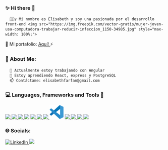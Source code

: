       
### ✨ Hi there 👋
      💁🏻‍♀️ Mi nombre es Elisabeth y soy una pasionada por el desarrollo front-end <img src="https://img.freepik.com/vector-gratis/mujer-joven-usa-computadora-trabajar-reducir-infeccion_1150-34985.jpg" style="max-width: 100%;">
💼 Mi portafolio: <a href="https://elisabethfarfan.netlify.app/" rel="nofollow"> Aquí! </a>⚡
   
### 💫 About Me:
      💜 Actualmente estoy trabajando con Angular
      🌱 Estoy aprendiendo React, express y PostgreSQL
      📫 Contáctame: elisabethfarfan@gmail.com
  
### 💻 Languages, Frameworks and Tools 🔭

   <p  dir="auto"> 
    <a href="https://developer.mozilla.org/en-US/docs/Web/JavaScript" rel="nofollow"> <img src="https://camo.githubusercontent.com/da839b79b282a7658a172f07e13496fb18bcf9fa624d061def0e80f47a68ff1d/68747470733a2f2f696d672e69636f6e73382e636f6d2f636f6c6f722f34382f3030303030302f6a6176617363726970742e706e67" data-canonical-src="https://img.icons8.com/color/48/000000/javascript.png" style="max-width: 100%;"> </a> 
    <a href="https://www.w3.org/html/" rel="nofollow"> <img src="https://camo.githubusercontent.com/91624b4794cb98081ea55063865721be4b4399472c81e66b89b37fd07aad1d92/68747470733a2f2f696d672e69636f6e73382e636f6d2f636f6c6f722f34382f3030303030302f68746d6c2d352e706e67" data-canonical-src="https://img.icons8.com/color/48/000000/html-5.png" style="max-width: 100%;"> </a> 
    <a href="https://www.w3schools.com/css/" rel="nofollow"> <img src="https://camo.githubusercontent.com/dc75aee770dff630309493116eeebd6a39c7042e4e94780a5e6c8f107bebe76f/68747470733a2f2f696d672e69636f6e73382e636f6d2f636f6c6f722f34382f3030303030302f637373332e706e67" data-canonical-src="https://img.icons8.com/color/48/000000/css3.png" style="max-width: 100%;"> </a>
    <a href="https://www.typescriptlang.org/" rel="nofollow"> <img src="https://camo.githubusercontent.com/c80e85f44dce04441e9e4ad21e93a1484018683d4a1d330057916f471f8b0f28/68747470733a2f2f696d672e69636f6e73382e636f6d2f636f6c6f722f34382f3030303030302f747970657363726970742e706e67" data-canonical-src="https://img.icons8.com/color/48/000000/typescript.png" style="max-width: 100%;"></a>
    <a href="https://angular.io/" rel="nofollow"> <img src="https://camo.githubusercontent.com/97daff1d80f13f7b5e38e41f00e01fe02526c7e5f068c540345f212adabaff8b/68747470733a2f2f696d672e69636f6e73382e636f6d2f636f6c6f722f34382f3030303030302f616e67756c61726a732e706e67" data-canonical-src="https://img.icons8.com/color/48/000000/angularjs.png" style="max-width: 100%;"> </a>
  <a href="https://nodejs.org" rel="nofollow"> <img src="https://camo.githubusercontent.com/03899ca15bc7682cad570e2638be85926777122dce4b90151d5efc897660d5cd/68747470733a2f2f696d672e69636f6e73382e636f6d2f636f6c6f722f34382f3030303030302f6e6f64656a732e706e67" data-canonical-src="https://img.icons8.com/color/48/000000/nodejs.png" style="max-width: 100%;"> </a> 
    <a href="https://firebase.google.com/" rel="nofollow"> <img src="https://camo.githubusercontent.com/04d74fa252ccfc767a20a5719365205c5251294b38c3d91d213491b24200e595/68747470733a2f2f696d672e69636f6e73382e636f6d2f636f6c6f722f34382f3030303030302f66697265626173652e706e67" data-canonical-src="https://img.icons8.com/color/48/000000/firebase.png" style="max-width: 100%;"> </a> 
    <a href="https://vscode.dev/" rel="nofollow"> <img src="https://github.com/devicons/devicon/raw/master/icons/vscode/vscode-original.svg" width="45" height="45" style="max-width: 100%;"></a>
    <a href="https://www.figma.com/" rel="nofollow"> <img src="https://camo.githubusercontent.com/15b11022af533a0735bd7d67ed0885dd4374da75b58a5e5e5d3b6972de53f628/68747470733a2f2f696d672e69636f6e73382e636f6d2f6f66666963652f34352f3030303030302f6669676d612e706e67" data-canonical-src="https://img.icons8.com/office/45/000000/figma.png" style="max-width: 100%;"> </a>
    <a href="https://git-scm.com/" rel="nofollow"> <img src="https://camo.githubusercontent.com/bc60041f5ea7b022c6419b73a15aaac12a2ede682867ec0d3e3c9ec374dce54b/68747470733a2f2f696d672e69636f6e73382e636f6d2f636f6c6f722f34382f3030303030302f6769742e706e67" data-canonical-src="https://img.icons8.com/color/48/000000/git.png" style="max-width: 100%;"> </a>
  <a href="https://www.python.org" rel="nofollow"> <img src="https://camo.githubusercontent.com/24303cd2424a9a9c092cb6f3108ae66c45d827c3bb8cac57c93c1831c058e43f/68747470733a2f2f696d672e69636f6e73382e636f6d2f636f6c6f722f34382f3030303030302f707974686f6e2e706e67" data-canonical-src="https://img.icons8.com/color/48/000000/python.png" style="max-width: 100%;"> </a>  
    <a href="https://www.java.com" rel="nofollow"> <img src="https://camo.githubusercontent.com/f2e55992ca80a5e95192891e0a5027243789561975b6bceb31437b3f6ad1d1da/68747470733a2f2f696d672e69636f6e73382e636f6d2f636f6c6f722f34382f3030303030302f6a6176612d636f666665652d6375702d6c6f676f2e706e67" data-canonical-src="https://img.icons8.com/color/48/000000/java-coffee-cup-logo.png" style="max-width: 100%;"> </a>
</p>    

### 🌐 Socials:  
   <a href="https://www.linkedin.com/in/elisabethfarfandeveloper" rel="nofollow">
      <img                              src="https://camo.githubusercontent.com/f17ba9730c27e5f1230325b94c8b68bbf3115d32650866f6e3d0ade68201beea/68747470733a2f2f696d672e736869656c64732e696f2f62616467652f4c696e6b6564496e2d2532333030373742352e7376673f6c6f676f3d6c696e6b6564696e266c6f676f436f6c6f723d7768697465" alt="LinkedIn" data-canonical- src="https://img.shields.io/badge/LinkedIn-%230077B5.svg?logo=linkedin&amp;logoColor=white" style="max-width: 100%;">
  </a>
  <a href="mailto:elisabethfarfan@gmail.com?subject=Hi%20Elisabeth"><img src="https://camo.githubusercontent.com/2e31b0d0e07e5431ee3f85689b488016d52a4fb97e523ae497023a9746e2e52e/68747470733a2f2f696d672e736869656c64732e696f2f62616467652f676d61696c2d2532334431343833362e7376673f267374796c653d666f722d7468652d6261646765266c6f676f3d676d61696c266c6f676f436f6c6f723d7768697465" data-canonical-src="https://img.shields.io/badge/gmail-%23D14836.svg?&amp;style=for-the-badge&amp;logo=gmail&amp;logoColor=white" style="max-width: 100%;"></a>
  
<!--
**elisabethfarfan/elisabethfarfan** is a ✨ _special_ ✨ repository because its `README.md` (this file) appears on your GitHub profile.

Here are some ideas to get you started:

- 🔭 I’m currently working on ...
- 🌱 I’m currently learning ...
- 👯 I’m looking to collaborate on ...
- 🤔 I’m looking for help with ...
- 💬 Ask me about ...
- 📫 How to reach me: ...
- 😄 Pronouns: ...
- ⚡ Fun fact: ...
-->
